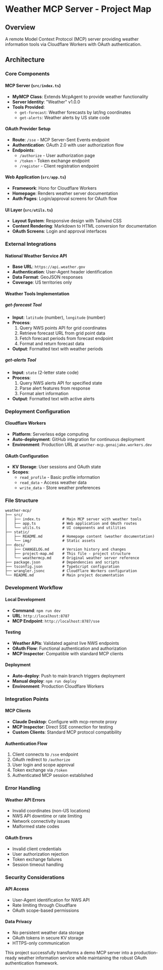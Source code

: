 # Weather MCP Server - Project Map

## Overview
A remote Model Context Protocol (MCP) server providing weather information tools via Cloudflare Workers with OAuth authentication.

## Architecture

### Core Components

#### MCP Server (`src/index.ts`)
- **MyMCP Class**: Extends McpAgent to provide weather functionality
- **Server Identity**: "Weather" v1.0.0
- **Tools Provided**:
  - `get-forecast`: Weather forecasts by lat/lng coordinates
  - `get-alerts`: Weather alerts by US state code

#### OAuth Provider Setup
- **Route**: `/sse` - MCP Server-Sent Events endpoint
- **Authentication**: OAuth 2.0 with user authorization flow
- **Endpoints**:
  - `/authorize` - User authorization page
  - `/token` - Token exchange endpoint
  - `/register` - Client registration endpoint

#### Web Application (`src/app.ts`)
- **Framework**: Hono for Cloudflare Workers
- **Homepage**: Renders weather server documentation
- **Auth Pages**: Login/approval screens for OAuth flow

#### UI Layer (`src/utils.ts`)
- **Layout System**: Responsive design with Tailwind CSS
- **Content Rendering**: Markdown to HTML conversion for documentation
- **OAuth Screens**: Login and approval interfaces

### External Integrations

#### National Weather Service API
- **Base URL**: `https://api.weather.gov`
- **Authentication**: User-Agent header identification
- **Data Format**: GeoJSON responses
- **Coverage**: US territories only

#### Weather Tools Implementation

##### get-forecast Tool
- **Input**: `latitude` (number), `longitude` (number)
- **Process**:
  1. Query NWS points API for grid coordinates
  2. Retrieve forecast URL from grid point data
  3. Fetch forecast periods from forecast endpoint
  4. Format and return forecast data
- **Output**: Formatted text with weather periods

##### get-alerts Tool
- **Input**: `state` (2-letter state code)
- **Process**:
  1. Query NWS alerts API for specified state
  2. Parse alert features from response
  3. Format alert information
- **Output**: Formatted text with active alerts

### Deployment Configuration

#### Cloudflare Workers
- **Platform**: Serverless edge computing
- **Auto-deployment**: GitHub integration for continuous deployment
- **Environment**: Production URL at `weather-mcp.genaijake.workers.dev`

#### OAuth Configuration
- **KV Storage**: User sessions and OAuth state
- **Scopes**: 
  - `read_profile` - Basic profile information
  - `read_data` - Access weather data
  - `write_data` - Store weather preferences

### File Structure

```
weather-mcp/
├── src/
│   ├── index.ts          # Main MCP server with weather tools
│   ├── app.ts            # Web application and OAuth routes
│   └── utils.ts          # UI components and utilities
├── static/
│   ├── README.md         # Homepage content (weather documentation)
│   └── img/              # Static assets
├── docs/
│   ├── CHANGELOG.md      # Version history and changes
│   ├── project-map.md    # This file - project structure
│   └── weathermcp.md     # Original weather server reference
├── package.json          # Dependencies and scripts
├── tsconfig.json         # TypeScript configuration
├── wrangler.jsonc        # Cloudflare Workers configuration
└── README.md             # Main project documentation
```

### Development Workflow

#### Local Development
- **Command**: `npm run dev`
- **URL**: `http://localhost:8787`
- **MCP Endpoint**: `http://localhost:8787/sse`

#### Testing
- **Weather APIs**: Validated against live NWS endpoints
- **OAuth Flow**: Functional authentication and authorization
- **MCP Inspector**: Compatible with standard MCP clients

#### Deployment
- **Auto-deploy**: Push to main branch triggers deployment
- **Manual deploy**: `npm run deploy`
- **Environment**: Production Cloudflare Workers

### Integration Points

#### MCP Clients
- **Claude Desktop**: Configure with mcp-remote proxy
- **MCP Inspector**: Direct SSE connection for testing
- **Custom Clients**: Standard MCP protocol compatibility

#### Authentication Flow
1. Client connects to `/sse` endpoint
2. OAuth redirect to `/authorize`
3. User login and scope approval
4. Token exchange via `/token`
5. Authenticated MCP session established

### Error Handling

#### Weather API Errors
- Invalid coordinates (non-US locations)
- NWS API downtime or rate limiting
- Network connectivity issues
- Malformed state codes

#### OAuth Errors
- Invalid client credentials
- User authorization rejection
- Token exchange failures
- Session timeout handling

### Security Considerations

#### API Access
- User-Agent identification for NWS API
- Rate limiting through Cloudflare
- OAuth scope-based permissions

#### Data Privacy
- No persistent weather data storage
- OAuth tokens in secure KV storage
- HTTPS-only communication

This project successfully transforms a demo MCP server into a production-ready weather information service while maintaining the robust OAuth authentication framework. 